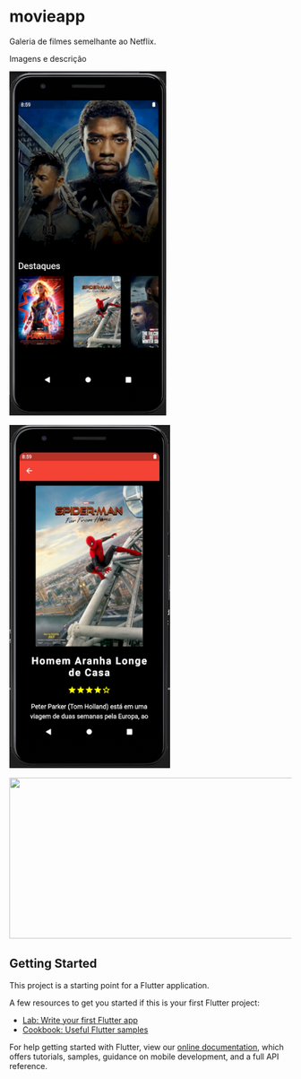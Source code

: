 # movieapp

Galeria de filmes semelhante ao Netflix.

Imagens e descrição

![alt text](https://github.com/gisesonia/movieapp/blob/main/screenshots/tela_principal.PNG "Tela principal")

![alt text](https://github.com/gisesonia/movieapp/blob/main/screenshots/tela_detalhes_filme.PNG "Tela de detalhes")

<img src="https://github.com/gisesonia/movieapp/blob/main/screenshots/tela_interacao.gif" height="287px" width="612px" />

## Getting Started

This project is a starting point for a Flutter application.

A few resources to get you started if this is your first Flutter project:

- [Lab: Write your first Flutter app](https://flutter.dev/docs/get-started/codelab)
- [Cookbook: Useful Flutter samples](https://flutter.dev/docs/cookbook)

For help getting started with Flutter, view our
[online documentation](https://flutter.dev/docs), which offers tutorials,
samples, guidance on mobile development, and a full API reference.
